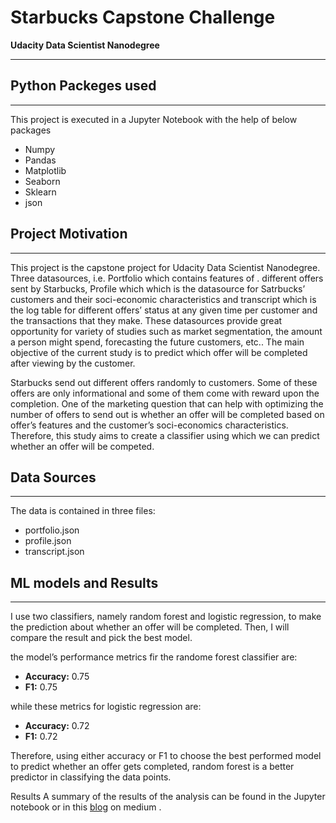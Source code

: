 # Starbucks Capstone Challenge


**Udacity Data Scientist Nanodegree**

---

## Python Packeges used

---

This project is executed in a Jupyter Notebook with the help of below packages

- Numpy
- Pandas
- Matplotlib
- Seaborn
- Sklearn
- json

## Project Motivation

---

This project is the capstone project for Udacity Data Scientist Nanodegree. Three datasources, i.e. Portfolio which contains features of . different offers sent by Starbucks, Profile which which is the datasource for Satrbucks’ customers and their soci-economic characteristics and transcript which is the log table for different offers’ status at any given time per customer and the transactions that they make.
These datasources provide great opportunity for variety of studies such as market segmentation, the amount a person might spend, forecasting the future customers, etc.. The main objective of the current study is to predict which offer will be completed after viewing by the customer.

Starbucks send out different offers randomly to customers. Some of these offers are only informational and some of them come with reward upon the completion. One of the marketing question that can help with optimizing the number of offers to send out is whether an offer will be completed based on offer’s features and the customer’s soci-economics characteristics. Therefore, this study aims to create a classifier using which we can predict whether an offer will be competed.

## Data Sources

---

The data is contained in three files:

- portfolio.json 
- profile.json
- transcript.json 

## ML models and Results

---

I use two classifiers, namely random forest and logistic regression, to make the prediction about whether an offer will be completed. Then, I will compare the result and pick the best model. 

the model’s performance metrics fir the randome forest classifier are:

- **Accuracy:** 0.75
- **F1:** 0.75

while these metrics for logistic regression are:

- **Accuracy:** 0.72
- **F1:** 0.72

Therefore, using either accuracy or F1 to choose the best performed model to predict whether an offer gets completed, random forest is a better predictor in classifying the data points.


Results A summary of the results of the analysis can be found in the Jupyter notebook or in this [blog](https://medium.com/@maryammoradbeygi/prediction-starbucks-offer-completion-with-machine-learning-model-ae53a19305e0) on medium .
